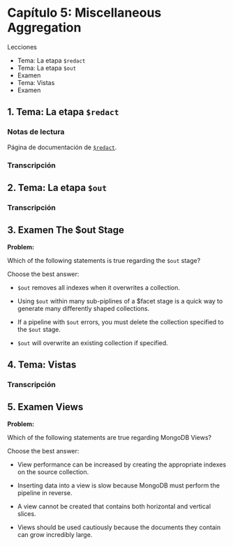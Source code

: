 # Capítulo 5: Miscellaneous Aggregation

Lecciones

* Tema: La etapa `$redact`
* Tema: La etapa `$out`
* Examen
* Tema: Vistas
* Examen

## 1. Tema: La etapa `$redact`

### Notas de lectura

Página de documentación de [`$redact`](https://docs.mongodb.com/manual/reference/operator/aggregation/redact/).

### Transcripción


## 2. Tema: La etapa `$out`

### Transcripción

## 3. Examen The $out Stage

**Problem:**

Which of the following statements is true regarding the `$out` stage?

Choose the best answer:

* `$out` removes all indexes when it overwrites a collection.

* Using `$out` within many sub-piplines of a $facet stage is a quick way to generate many differently shaped collections.

* If a pipeline with `$out` errors, you must delete the collection specified to the `$out` stage.

* `$out` will overwrite an existing collection if specified.

## 4. Tema: Vistas

### Transcripción

## 5. Examen Views

**Problem:**

Which of the following statements are true regarding MongoDB Views?

Choose the best answer:

* View performance can be increased by creating the appropriate indexes on the source collection.

* Inserting data into a view is slow because MongoDB must perform the pipeline in reverse.

* A view cannot be created that contains both horizontal and vertical slices.

* Views should be used cautiously because the documents they contain can grow incredibly large.
